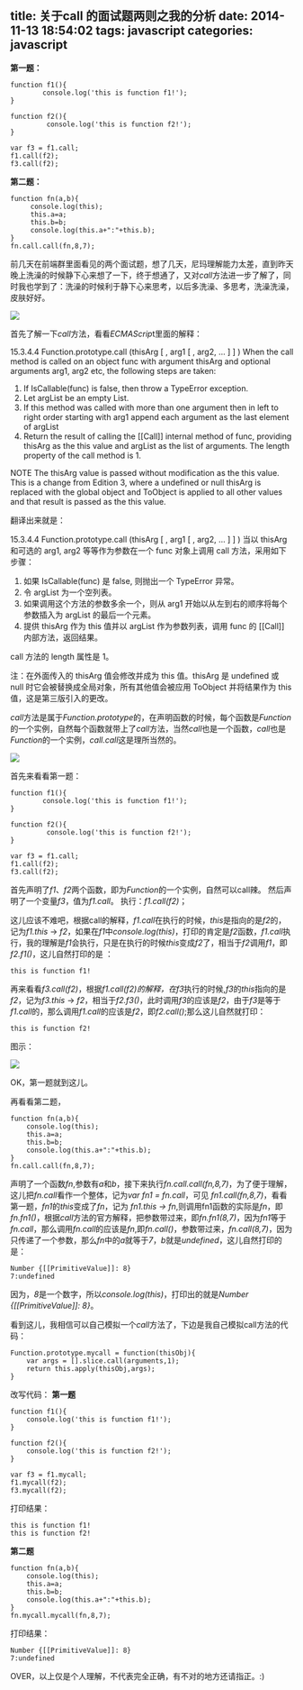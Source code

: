 title: 关于call 的面试题两则之我的分析
date: 2014-11-13 18:54:02
tags: javascript
categories: javascript
---
**第一题：**

	function f1(){
	        console.log('this is function f1!');
	}
	
	function f2(){
	         console.log('this is function f2!');
	}
	
	var f3 = f1.call;
	f1.call(f2);
	f3.call(f2);

**第二题：**

	function fn(a,b){
		 console.log(this);
		 this.a=a;
		 this.b=b;
		 console.log(this.a+":"+this.b);
	}
	fn.call.call(fn,8,7);
<!--more-->
前几天在前端群里面看见的两个面试题，想了几天，尼玛理解能力太差，直到昨天晚上洗澡的时候静下心来想了一下，终于想通了，又对*call*方法进一步了解了，同时我也学到了：洗澡的时候利于静下心来思考，以后多洗澡、多思考，洗澡洗澡，皮肤好好。

![](http://icaifeimg.qiniudn.com/chicken.gif)

首先了解一下*call*方法，看看*ECMAScrip*t里面的解释：


15.3.4.4 Function.prototype.call (thisArg [ , arg1 [ , arg2, … ] ] )
When the call method is called on an object func with argument thisArg and optional arguments arg1, arg2
etc, the following steps are taken:

1. If IsCallable(func) is false, then throw a TypeError exception.
2. Let argList be an empty List.
3. If this method was called with more than one argument then in left to right order starting with arg1 append
each argument as the last element of argList
4. Return the result of calling the [[Call]] internal method of func, providing thisArg as the this value and
argList as the list of arguments.
The length property of the call method is 1.

NOTE The thisArg value is passed without modification as the this value. This is a change from Edition 3, where a
undefined or null thisArg is replaced with the global object and ToObject is applied to all other values and that result is
passed as the this value.

翻译出来就是：

15.3.4.4 Function.prototype.call (thisArg [ , arg1 [ , arg2, … ] ] )
当以 thisArg 和可选的 arg1, arg2 等等作为参数在一个 func 对象上调用 call 方法，采用如下步骤：


1.	如果 IsCallable(func) 是 false, 则抛出一个 TypeError 异常。
2.	令 argList 为一个空列表。
3.	如果调用这个方法的参数多余一个，则从 arg1 开始以从左到右的顺序将每个参数插入为 argList 的最后一个元素。
4.	提供 thisArg 作为 this 值并以 argList 作为参数列表，调用 func 的 [[Call]] 内部方法，返回结果。

call 方法的 length 属性是 1。

注：在外面传入的 thisArg 值会修改并成为 this 值。thisArg 是 undefined 或 null 时它会被替换成全局对象，所有其他值会被应用 ToObject 并将结果作为 this 值，这是第三版引入的更改。

*call*方法是属于*Function.prototype*的，在声明函数的时候，每个函数是*Function*的一个实例，自然每个函数就带上了*call*方法，当然*call*也是一个函数，*call*也是*Function*的一个实例，*call.call*这是理所当然的。

![](http://icaifeimg.qiniudn.com/Function.prototype.call.png)


首先来看看第一题：

	function f1(){
	        console.log('this is function f1!');
	}
	
	function f2(){
	         console.log('this is function f2!');
	}
	
	var f3 = f1.call;
	f1.call(f2);
	f3.call(f2);

首先声明了*f1*、*f2*两个函数，即为*Function*的一个实例，自然可以call辣。
然后声明了一个变量*f3*，值为*f1.call*。
执行：*f1.call(f2)*；

这儿应该不难吧，根据call的解释，*f1.call*在执行的时候，*this*是指向的是*f2*的，记为*f1.this* -> *f2*，如果在*f1*中*console.log(this)*，打印的肯定是*f2*函数，*f1.call*执行，我的理解是*f1*会执行，只是在执行的时候*this*变成*f2*了，相当于*f2*调用*f1*，即*f2.f1()*，这儿自然打印的是 ：

	this is function f1!

再来看看*f3.call(f2)*，根据*f1.call(f2)*的解释，在*f3*执行的时候,*f3*的*this*指向的是*f2*，记为*f3.this* -> *f2*，相当于*f2.f3()*，此时调用*f3*的应该是*f2*，由于*f3*是等于*f1.call*的，那么调用*f1.call*的应该是*f2*，即*f2.call()*;那么这儿自然就打印：

	this is function f2!

图示：

![](http://icaifeimg.qiniudn.com/f1.call.call.png)

OK，第一题就到这儿。

再看看第二题，

	function fn(a,b){
	    console.log(this);
	    this.a=a;
	    this.b=b;
	    console.log(this.a+":"+this.b);
	}
	fn.call.call(fn,8,7);

声明了一个函数*fn*,参数有*a*和*b*，接下来执行*fn.call.call(fn,8,7)*，为了便于理解，这儿把*fn.call*看作一个整体，记为*var fn1 = fn.call*，可见 *fn1.call(fn,8,7)*，看看第一题，*fn1*的*this*变成了*fn*，记为 *fn1.this -> fn*,则调用fn1函数的实际是*fn*，即*fn.fn1()*，根据*call*方法的官方解释，把参数带过来，即*fn.fn1(8,7)*，因为*fn1*等于*fn.call*，那么调用*fn.call*的应该是*fn*,即*fn.call()*，参数带过来，*fn.call(8,7)*，因为只传递了一个参数，那么*fn*中的*a*就等于*7*，*b*就是*undefined*，这儿自然打印的是：

	Number {[[PrimitiveValue]]: 8}
	7:undefined

因为，*8*是一个数字，所以*console.log(this)*，打印出的就是*Number {[[PrimitiveValue]]: 8}*。


看到这儿，我相信可以自己模拟一个*call*方法了，下边是我自己模拟call方法的代码：

	Function.prototype.mycall = function(thisObj){
        var args = [].slice.call(arguments,1);
        return this.apply(thisObj,args);
	}

改写代码：
**第一题**

	function f1(){
		console.log('this is function f1!');
	}

	function f2(){
		console.log('this is function f2!');
	}
   
	var f3 = f1.mycall;
	f1.mycall(f2);
	f3.mycall(f2);

打印结果：

	this is function f1! 
	this is function f2! 

**第二题**

	function fn(a,b){
	    console.log(this);
	    this.a=a;
	    this.b=b;
	    console.log(this.a+":"+this.b);
	}
	fn.mycall.mycall(fn,8,7);

打印结果：

	Number {[[PrimitiveValue]]: 8} 
	7:undefined 

OVER，以上仅是个人理解，不代表完全正确，有不对的地方还请指正。:)

